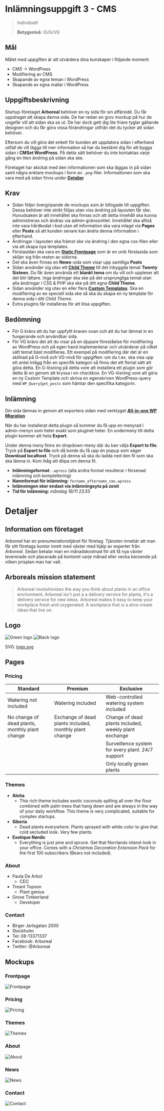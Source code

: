 # Inlämningsuppgift 3 - CMS

> Individuell
>
> **Betygsnivå**: IG/G/VG

## Mål

Målet med uppgiften är att utvärdera dina kunskaper i följande moment:
* CMS -> WordPress
* Modifiering av CMS
* Skapande av egna teman i WordPress
* Skapande av egna mallar i WordPress

## Uppgiftsbeskrivning

Startup-företaget **Arboreal** behöver en ny sida för sin affärsidé. Du får uppdraget att skapa denna sida. De har redan en grov mockup på hur de ungefär vill att sidan ska se ut. De har dock gett dig lite friare tyglar gällande designen och du får göra vissa förändringar utifrån det du tycker att sidan behöver.

Eftersom du vill göra det enkelt för kunden att uppdatera sidan i efterhand utifall de vill lägga till mer information så har du bestämt dig för att bygga sidan i **CMSet WordPress**. På detta sätt behöver du inte kontaktas varje gång en liten ändring på sidan ska ske.

Företaget har skickat med den informationen som ska läggas in på sidan samt några enklare mockups i form av `.png`-filer. Informationen som ska vara med på sidan finns under [**Detaljer**](#detaljer)

## Krav

* Sidan följer övergripande de mockups som är bifogade till uppgiften. Dessa behöver inte strikt följas utan viss ändring på layouten får ske. Huvudsaken är att innehållet ska finnas och att detta innehåll ska kunna administreras och ändras via admin-gränssnittet. Innehållet ska alltså inte vara hårdkodat i kod utan all information ska vara inlagd via **Pages** eller **Posts** så att kunden senare kan ändra denna information i efterhand.
* Ändringar i layouten ska främst ske via ändring i den egna css-filen eller via att skapa nya templates.
* Förstasidan ska vara en [**Static Frontpage**](https://codex.wordpress.org/Creating_a_Static_Front_Page) som är en unik förstasida som skiljer sig från resten av sidorna.
* Det ska även finnas en **News**-sida som visar upp samtliga **Posts**
* Sidan använder sig utav ett [**Child Theme**](https://developer.wordpress.org/themes/advanced-topics/child-themes/) till det inbyggda temat **Twenty Sixteen**. Du får även använda ett **blankt tema** om du vill och upplever att det blir lättare. Inga ändringar ska ske på det ursprungliga temat utan alla ändringar i CSS & PHP ska ske på ditt egna **Child Theme**.
* Sidan använder sig utav en eller flera [**Custom Templates**](https://developer.wordpress.org/themes/template-files-section/page-template-files/). Ska en modifiering av en speciell sida ske så ska du skapa en ny template för denna sida i ditt _Child Theme_.
* Extra plugins får installeras för att lösa uppgiften. 

## Bedömning

* För G krävs att du har uppfyllt kraven ovan och att du har lämnat in en fungerande och användbar sida.
* För VG krävs det att du visar på en djupare föreståelse för modifiering av WordPress och på egen hand implementerar och utvärderar på vilket sätt temat bäst modifieras. Ett exempel på modifiering där det är en skillnad på G-nivå och VG-nivå för uppgiften: om du t.ex. ska visa upp ett antal inlägg från en specifik kategori så finns det ett flertal sätt att göra detta. En G-lösning på detta vore att installera ett plugin som gör detta åt en genom att kryssa i en checkbox. En VG-lösning vore att göra en ny Custom Template och skriva en egenskriven WordPress-query med `WP_Query`/`get_posts` som hämtar den specifika kategorin.

## Inlämning

Din sida lämnas in genom att exportera sidan med verktyget [**All-in-one WP Migration**](https://wordpress.org/plugins/all-in-one-wp-migration/)

När du har installerat detta plugin så kommer du få upp en menyrad i admin-menyn som heter exakt som pluginet heter. En undermeny till detta plugin kommer att heta **Export**.

Under denna meny finns en dropdown-meny där du kan välja **Export to file**. Tryck på **Export to file** och då borde du få upp en popup som säger **Download localhost**. Tryck på denna så ska du ladda ned den fil som ska ska lämna in. Kom ihåg att döpa om denna fil.

* **Inlämningsformat**: `.wpress` (alla andra format resulterar i försenad inlämning och komplettering)
* **Namnformat för inlämning:** `fornamn_efternamn_cms.wpress`
* **Inlämningen sker endast via inlämningsyta på zenit**
* **Tid för inlämning:** _måndag 16/11 23.55_


# Detaljer

## Information om företaget

_Arboreal_ har en prenumerationstjänst för företag. Tjänsten innebär att man får sitt företags kontor inrett med växter med hjälp av experter från _Arboreal_. Sedan betalar man en månadskostnad för att få nya växter levererade och placerade på kontoret varje månad eller vecka beroende på vilken prisplan man har valt.

## Arboreals mission statement

>Arboreal revolutionizes the way you think about plants in an office environment. Arboreal isn't just a a delivery service for plants, it's a delivery service for new ideas. Arboreal makes it easy to keep your workplace fresh and oxygenated. A workplace that is a alive create ideas that live on.

## Logo

![Green logo](assets/logo_green.png)
![Black logo](assets/logo_black.png)

SVG: [logo.svg](assets/logo_black.svg)

## Pages

### Pricing

| Standard  | Premium | Exclusive |
|---|---|---|
| Watering not included | Watering included | Web-controlled watering system included |
| No change of dead plants, monthly plant change| Exchange of dead plants included, monthly plant change | Change of dead plants included, weekly plant exchange |
| | | Surveillence system for every plant. 24/7 support |
| | | Only locally grown plants |

### Themes

* __Aloha__
    + This rich theme includes exotic coconuts spilling all over the floor combined with palm trees that hang down and are always in the way of your daily workflow. This theme is very complicated, suitable for complex startups.
* __Siberia__
    + Dead plants everywhere. Plants sprayed with white color to give that cold secluded look. Very few plants.
* __Exotique Nørdic__ 
    + Everything is just pine and spruce. Get that Norrlands inland-look in your office. Comes with a _Christmas Decoration Extension Pack_ for the first 100 subscribers (Bears not included).

### About

* Paula De Arbol
    * CEO
* Treant Topson
    * Plant genius
* Grove Timberland
    * Developer

### Contact

* Birger Jarlsgatan 2000
* Stockholm
* Tel: 08-13371337
* Facebook: Arboreal
* Twitter: @Arboreal

## Mockups

### Frontpage

![Frontpage](assets/frontpage.png)

### Pricing

![Pricing](assets/pricing.png)

### Themes

![Themes](assets/themes.png)

### About

![About](assets/about.png)

### News

![News](assets/news.png)

### Contact

![Contact](assets/contact.png)